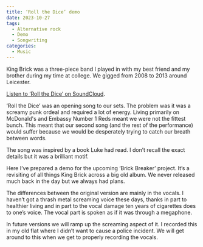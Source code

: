 ```yaml
---
title: ‘Roll the Dice’ demo
date: 2023-10-27
tags:
  - Alternative rock
  - Demo
  - Songwriting
categories:
  - Music
---
```

King Brick was a three-piece band I played in with my best friend and my brother during my time at college. We gigged from 2008 to 2013 around Leicester.

[Listen to ‘Roll the Dice’ on SoundCloud](https://soundcloud.com/jackgutts/kb-rllthdc-230405).

‘Roll the Dice’ was an opening song to our sets. The problem was it was a screamy punk ordeal and required a lot of energy. Living primarily on McDonald's and Embassy Number 1 Reds meant we were not the fittest bunch. This meant that our second song (and the rest of the performance) would suffer because we would be desperately trying to catch our breath between words.

The song was inspired by a book Luke had read. I don’t recall the exact details but it was a brilliant motif.

Here I’ve prepared a demo for the upcoming ‘Brick Breaker’ project. It’s a revisiting of all things King Brick across a big old album. We never released much back in the day but we always had plans.

The differences between the original version are mainly in the vocals. I haven’t got a thrash metal screaming voice these days, thanks in part to healthier living and in part to the vocal damage ten years of cigarettes does to one’s voice. The vocal part is spoken as if it was through a megaphone.

In future versions we will ramp up the screaming aspect of it. I recorded this in my old flat where I didn’t want to cause a police incident. We will get around to this when we get to properly recording the vocals.
